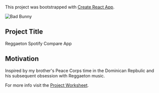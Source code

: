 This project was bootstrapped with [Create React App](https://github.com/facebook/create-react-app).

![Bad Bunny](https://www.google.com/search?q=reggaeton+gif&rlz=1C5CHFA_enUS897US902&sxsrf=ALeKk02JO73rYSjaOCsX4jfIpemqJiLhZg:1593701320139&source=lnms&tbm=isch&sa=X&ved=2ahUKEwil_8GI6K7qAhXumeAKHZWsBPkQ_AUoAXoECA0QAw&biw=1399&bih=742#imgrc=RPzTA4pxVjpKtM)

## Project Title

Reggaeton Spotify Compare App

## Motivation

Inspired by my brother's Peace Corps time in the Dominican Repbulic and his subsequent obsession with Reggaeton music.

For more info visit the [Project Worksheet](https://github.com/wt08/Reggaeton_App/blob/master/project-worksheet.md).
